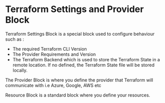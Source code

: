# Terraform Settings and Provider Block

Terraform Settings Block is a special block used to configure behaviour such as :
* The required Terraform CLI Version
* The Provider Requirements and Version
* The Terraform Backend which is used to store the Terraform State in a remote location. If no defined, the Terraform State file will be stored locally.

The Provider Block is where you define the provider that Terraform will communicate with i.e Azure, Google, AWS etc 

Resource Block is a standard block where you define your resources.
